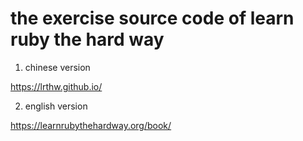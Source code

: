 # the exercise source code of learn ruby the hard way

1. chinese version

https://lrthw.github.io/

2. english version

https://learnrubythehardway.org/book/
